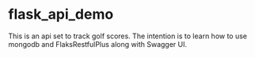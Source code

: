 # flask_api_demo
This is an api set to track golf scores.  The intention is to learn how to use mongodb and FlaksRestfulPlus along with Swagger UI.
